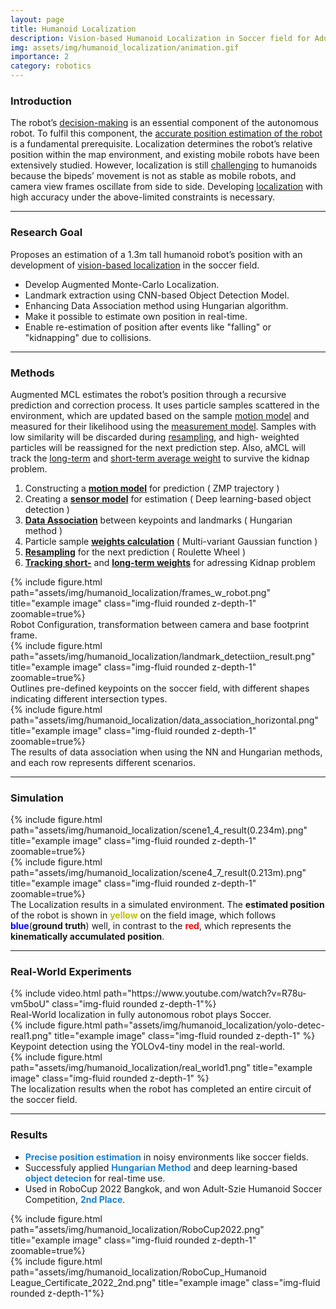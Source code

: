 ```yaml
---
layout: page
title: Humanoid Localization
description: Vision-based Humanoid Localization in Soccer field for Adult-Size Soccer Competition.
img: assets/img/humanoid_localization/animation.gif
importance: 2
category: robotics
---
```


### Introduction
The robot’s [decision-making]() is an essential component of the autonomous robot. To fulfil this component, the [accurate position estimation of the robot]() is a fundamental prerequisite. Localization determines the robot’s relative position within the map environment, and existing mobile robots have been extensively studied. However, localization is still [challenging]() to humanoids because the bipeds’ movement is not as stable as mobile robots, and camera view frames oscillate from side to side. Developing [localization]() with high accuracy under the above-limited constraints is necessary. 

---

### Research Goal
Proposes an estimation of a 1.3m tall humanoid robot’s position with an development of [vision-based localization]() in the soccer field. 
* Develop Augmented Monte-Carlo Localization.
* Landmark extraction using CNN-based Object Detection Model.
* Enhancing Data Association method using Hungarian algorithm.
* Make it possible to estimate own position in real-time.
* Enable re-estimation of position after events like "falling" or "kidnapping" due to collisions.

---

### Methods
Augmented MCL estimates the robot’s position through a recursive prediction and correction process. It uses particle samples scattered in the environment, which are updated based on the sample [motion model]() and measured for their likelihood using the [measurement model](). Samples with low similarity will be discarded during [resampling](), and high- weighted particles will be reassigned for the next prediction step. Also, aMCL will track the [long-term]() and [short-term average weight]() to survive the kidnap problem.

1. Constructing a **[motion model]()** for prediction ( ZMP trajectory )
2. Creating a **[sensor model]()** for estimation ( Deep learning-based object detection )
3. **[Data Association]()** between keypoints and landmarks ( Hungarian method )
4. Particle sample **[weights calculation]()** ( Multi-variant Gaussian function )
5. **[Resampling]()** for the next prediction ( Roulette Wheel )
6. **[Tracking short-]()** and **[long-term weights]()** for adressing Kidnap problem

<div class="row justify-content-center">
    <div class="col-sm-8 mt-md-0">
        {% include figure.html path="assets/img/humanoid_localization/frames_w_robot.png" title="example image" class="img-fluid rounded z-depth-1"  zoomable=true%}
        <div class="caption">
            Robot Configuration, transformation between camera and base footprint frame.
        </div>
    </div>
    <div class="col-sm-4 mt-md-2">
        {% include figure.html path="assets/img/humanoid_localization/landmark_detectiion_result.png" title="example image" class="img-fluid rounded z-depth-1"  zoomable=true%}
        <div class="caption">
            Outlines pre-defined keypoints on the soccer field, with different shapes indicating different intersection types.
        </div>
    </div>
</div>

<div class="row justify-content-center">
    <div class="col-sm-12 mt-md-0">
        {% include figure.html path="assets/img/humanoid_localization/data_association_horizontal.png" title="example image" class="img-fluid rounded z-depth-1"  zoomable=true%}
        <div class="caption">
            The results of data association when using the NN and Hungarian methods, and each row represents different scenarios.
        </div>
    </div>
</div>


---

### Simulation
<div class="row">
    <div class="col-sm mt-3 mt-md-0">
        {% include figure.html path="assets/img/humanoid_localization/scene1_4_result(0.234m).png" title="example image" class="img-fluid rounded z-depth-1" zoomable=true%}
    </div>
    <div class="col-sm mt-3 mt-md-0">
        {% include figure.html path="assets/img/humanoid_localization/scene4_7_result(0.213m).png" title="example image" class="img-fluid rounded z-depth-1"  zoomable=true%}
    </div>
</div>
<div class="caption">
    The Localization results in a simulated environment. The <b>estimated position</b> of the robot is shown in <b><font color='BFBF00'>yellow</font></b> on the field image, which follows <b><font color='blue'>blue</font></b>(<b>ground truth</b>) well, in contrast to the <b><font color='red'>red</font></b>, which represents the <b>kinematically accumulated position</b>.
</div>

---

### Real-World Experiments
<div class="row justify-content-sm-center">
    <div class="col-sm-12 mt-3 mt-md-0">
        {% include video.html path="https://www.youtube.com/watch?v=R78u-vm5boU" class="img-fluid rounded z-depth-1"%}
        <div class="caption">
            Real-World localization in fully autonomous robot plays Soccer.
        </div>
    </div>
</div>
<div class="row justify-content-sm-center">
    <div class="col-sm-7 mt-3 mt-md-0">
        {% include figure.html path="assets/img/humanoid_localization/yolo-detec-real1.png" title="example image" class="img-fluid rounded z-depth-1" %}
        <div class="caption">
            Keypoint detection using the YOLOv4-tiny model in the real-world.
        </div>
    </div>
    <div class="col-sm-5 mt-3 mt-md-1">
        {% include figure.html path="assets/img/humanoid_localization/real_world1.png" title="example image" class="img-fluid rounded z-depth-1" %}
        <div class="caption">
            The localization results when the robot has completed an entire circuit of the soccer field.
        </div>
    </div>
</div>


---

### Results
* **<span style='color: #1b80d2;'>Precise position estimation</span>** in noisy environments like soccer fields. 
* Successfuly applied **<span style='color: #1b80d2;'>Hungarian Method</span>** and deep learning-based
**<span style='color: #1b80d2;'>object detecion</span>** for real-time use.
* Used in RoboCup 2022 Bangkok, and won Adult-Szie Humanoid Soccer Competition,  **<span style='color: #1b80d2;'>2nd Place</span>**.

<div class="row justify-content-sm-center">
    <div class="col-sm-6 mt-3 mt-md-2">
        {% include figure.html path="assets/img/humanoid_localization/RoboCup2022.png" title="example image" class="img-fluid rounded z-depth-1" zoomable=true%}
    </div>
    <div class="col-sm-6 mt-3 mt-md-0">
        {% include figure.html path="assets/img/humanoid_localization/RoboCup_Humanoid League_Certificate_2022_2nd.png" title="example image" class="img-fluid rounded z-depth-1"%}
    </div>
</div>